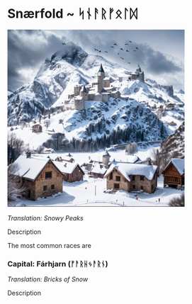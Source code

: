 # Snærfold ~ ᛋᚾᚨᚱᚠᛟᛚᛞ

<img src="/assets/Images/Worlds/snaerfold.png" width="400" height="400"/>

*Translation: Snowy Peaks*

Description

The most common races are 

### Capital: Fárhjarn (ᚠᚨᚱᚺᛃᚨᚱᚾ)

*Translation: Bricks of Snow*

Description